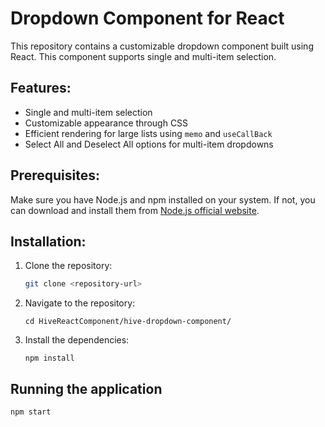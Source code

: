 # Dropdown Component for React

This repository contains a customizable dropdown component built using React. This component supports single and multi-item selection.

## Features:
- Single and multi-item selection
- Customizable appearance through CSS
- Efficient rendering for large lists using `memo` and `useCallBack`
- Select All and Deselect All options for multi-item dropdowns

## Prerequisites:

Make sure you have Node.js and npm installed on your system. If not, you can download and install them from [Node.js official website](https://nodejs.org/).

## Installation:

1. Clone the repository:
   ```bash
   git clone <repository-url>
2. Navigate to the repository:
    ```
    cd HiveReactComponent/hive-dropdown-component/
3. Install the dependencies:
    ```
    npm install
## Running the application
```
npm start
